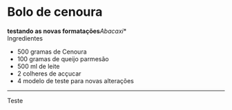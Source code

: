 # Bolo de cenoura 
**testando as novas formatações**_Abacaxi_*     
Ingredientes    
 - 500 gramas de Cenoura
 - 100 gramas de queijo parmesão
 - 500 ml de leite
 - 2 colheres de acçucar
 - 4 modelo de teste para novas alterações

 ---    
 Teste
 
 